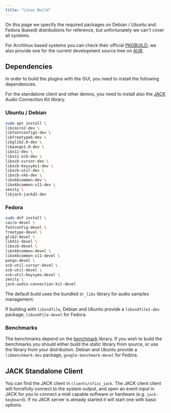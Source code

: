 ```yaml
---
title: "Linux Build"
---
```

On this page we specify the required packages on Debian / Ubuntu and Fedora
(based) distributions for reference, but unfortunately we can't cover all systems.

For Archlinux based systems you can check their official [PKGBUILD];
we also provide one for the current development source tree on [AUR].

## Dependencies

In order to build the plugins with the GUI,
you need to install the following dependencies.

For the standalone client and other demos,
you need to install also the [JACK] Audio Connection Kit library.

### Ubuntu / Debian

```sh
sudo apt install \
libcairo2-dev \
libfontconfig1-dev \
libfreetype6-dev \
libglib2.0-dev \
libpango1.0-dev \
libx11-dev \
libx11-xcb-dev \
libxcb-cursor-dev \
libxcb-keysyms1-dev \
libxcb-util-dev \
libxcb-xkb-dev \
libxkbcommon-dev \
libxkbcommon-x11-dev \
zenity \
libjack-jackd2-dev
```

### Fedora

```sh
sudo dnf install \
cairo-devel \
fontconfig-devel \
freetype-devel \
glib2-devel \
libX11-devel \
libxcb-devel \
libxkbcommon-devel \
libxkbcommon-x11-devel \
pango-devel \
xcb-util-cursor-devel \
xcb-util-devel \
xcb-util-keysyms-devel \
zenity \
jack-audio-connection-kit-devel
```

The default build uses the bundled `dr_libs` library for audio samples management.

If building with `libsndfile`, Debian and Ubuntu provide a `libsndfile1-dev`
package, `libsndfile-devel` for Fedora.

### Benchmarks

The benchmarks depend on the [benchmark] library.
If you wish to build the benchmarks you should either build the static library
from source, or use the library from your distribution.
Debian and Ubuntu provide a `libbenchmark-dev` package, `google-benchmark-devel`
for Fedora.

## JACK Standalone Client

You can find the JACK client in `clients/sfizz_jack`.
The JACK client client will forcefully connect to the system output,
and open an event input in JACK for you to connect a midi capable software
or hardware (e.g. `jack-keyboard`).
If no JACK server is already started it will start one with basic options.


[benchmark]: https://github.com/google/benchmark/
[JACK]:      https://jackaudio.org
[PKGBUILD]:  https://gitlab.archlinux.org/archlinux/packaging/packages/sfizz/-/blob/main/PKGBUILD
[AUR]:       https://aur.archlinux.org/cgit/aur.git/tree/PKGBUILD?h=sfizz-git
